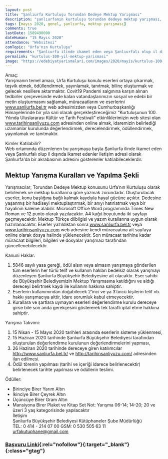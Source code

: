 ```yaml
---
layout: post
title: "Şanlıurfa Kurtuluşu Torundan Dedeye Mektup Yarışması"
description: "şanlıurfanın kurtuluşu torundan dedeye mektup yarışması, mektup yarışmaları 2020"
tags: [mayıs 2020, genel, şanlıurfa, mektup yarışması]
comments: true
lastDate: 1589490000    
dateHuman: "15 Mayıs 2020"
attendance: "Websitesi"
comTopic: "Urfa'nın Kurtuluşu"
requirements: "Şanlıurfa ilinde ikamet eden veya Şanlıurfalı olup il dışında ikamet edenler"
permalink: "kurtulus-100-yil-mektup-yarismasi"
image: "https://edebiyatyarismalari.com/images/2020/mayis/kurtulus-100-yil-mektup-yarismasi.jpg"
---
```


Amaç:  
Yarışmanın temel amacı, Urfa Kurtuluşu konulu eserleri ortaya çıkarmak, teşvik etmek, ödüllendirmek, yayınlamak, tanıtmak, bilinç oluşturmak ve gelecek nesillere aktarmaktır. Covit19 Pandemi salgınına karşın alınan tedbirler çerçevesinde evde kalan vatandaşlarımızın sosyal ve edebi bir metin oluşturmasını sağlamak, müracaatlarını ve eserlerini www.sanliurfa.bel.tr web adresimizden veya Cumhurbaşkanlığı Himayelerinde bir yıla sari olarak gerçekleştireceğimiz “Kurtuluşunun 100. Yılında Uluslararası Kültür ve Tarih Festivali” etkinliklerimizin web sitesi olan www.tarihinsanliyuzu.com adresinden online almak, idaremizin belirlediği uzamanlar kurulunda değerlendirmek, derecelendirmek, ödüllendirmek, yayınlamak ve tanıtmaktır.  

Kimler Katılabilir?  
Web ortamında düzenlenen bu yarışmaya başta Şanlıurfa ilinde ikamet eden veya Şanlıurfalı olup il dışında ikamet edenler iletişim adresi olarak Şanlıurfa'da bir akrabasının adresini gösterenler katılabileceklerdir.

## Mektup Yarışma Kuralları ve Yapılma Şekli
Yarışmacılar; Torundan Dedeye Mektup konusunu Urfa’nın Kurtuluşu olarak belirlemek ve mektup kurallarına göre yazmak zorundadır. Oluşturulacak eserler, konu başlığına bağlı kalmak kaydıyla hayal gücüne açıktır. Dedesine yaşanmış bir hadiseyi mektuplaştırmak, bir anıyı hatırlatmak veya bir hayalinin kaleme alabilir. Microsoft Office Word programında Times New Roman ve 12 punto olarak yazılacaktır. A4 kağıt boyutunda iki sayfayı geçmeyecektir. Mektup Türkçe dilbilgisi ve yazım kurallarına uygun olarak hazırlanacaktır. Eserler yazıldıktan sonra www.sanliurfa.bel.tr veya www.tarihinsanliyuzu.com web adresine kendi müracaatına ait sayfaya online olarak dosya halinde yüklenecektir. Son müracaat tarihine kadar müracaat bilgileri, bilgileri ve dosyalar yarışmacı tarafından güncellenebilecektir

Kanuni Haklar:  
1. 5846 sayılı yasa gereği, ödül alsın veya almasın yarışmaya gönderilen tüm eserlerin her türlü telif ve kullanım hakları bedelsiz olarak yarışmayı düzenleyen Şanlıurfa Büyükşehir Belediyesine ait olacaktır. Eser sahibi de Büyükşehir Belediyemizin Mektup Yarışmasına katıldığını ve aldığı dereceyi belirtmek kaydı ile kullanım hakkına sahiptir.
2. Eserlerin kullanımından doğabilecek 2’inci ve ya 3’üncü kişilerin telif vb. hakkı yarışmacıya aittir, idare sorumluk kabul etmeyecektir.
3. Kurallara ve şartlara uymayan eserleri değerlendirme kurulu dereceye girse bile son anda gerekçesini göstererek tek taraflı iptal etme hakkına sahiptir.

Yarışma Takvimi:
1. 15 Nisan - 15 Mayıs 2020 tarihleri arasında eserlerin sisteme yüklenmesi,
2. 15 Haziran 2020 tarihinde Şanlıurfa Büyükşehir Belediyesi tarafından oluşturulan değerlendirme kurulunun değerlendirmelerini yapması,
3. 26 Haziran 2020 tarihinde dereceye giren katılımcılar http://www.sanliurfa.bel.tr/ ve http://tarihinsanliyuzu.com/ adresinden ilan edilmesi.
4. Ödül törenin yapılması (tarihi ve içeriği idarece belirlenecektir) belirlenecek tarihte yapılması ve ödüllerin teslimi.

Ödüller:  
- Birinciye Birer Yarım Altın
- İkinciye Birer Çeyrek Altın
- Üçüncüye Birer Gram Altın
- Mansiyona Birer Plaket ve Kitap Set
Not: Yarışma 06-14; 14-20; 20 ve üzeri 3 yaş kategorisinde yapılacaktır  
İletişim  
Şanlıurfa Büyükşehir Belediyesi Kütüphaneler Şube Müdürlüğü  
TEL: 0 414 - 214 07 00 GSM: 0 530 505 63 11  
urfakutuphane@gmail.com  

### [Başvuru Linki](https://app.sanliurfa.bel.tr/yarisma/?ref=edebiyatyarismalari.com){:rel="nofollow"}{:target="_blank"}{:class="gtag"}